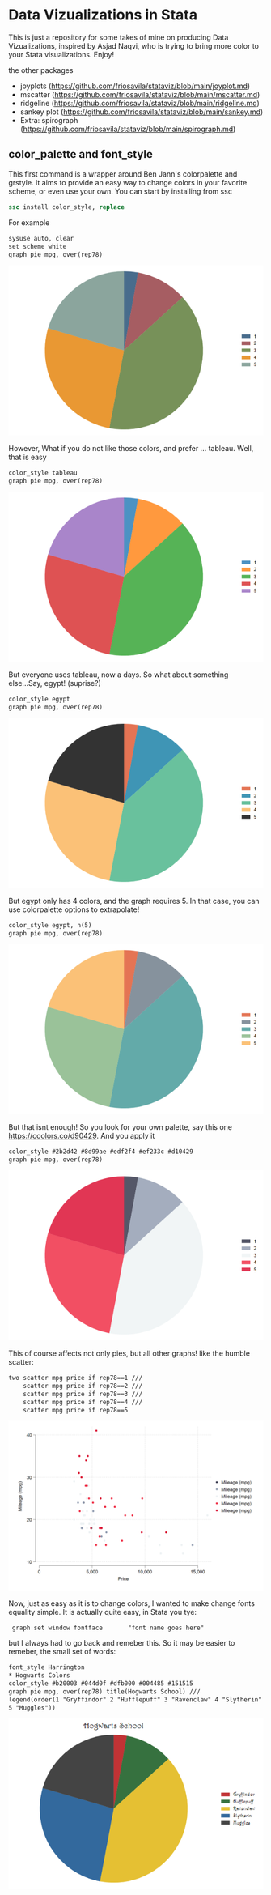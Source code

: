 # Data Vizualizations in Stata
This is just a repository for some takes of mine on producing Data Vizualizations, inspired by Asjad Naqvi, who is trying to bring more color to your Stata visualizations. 
Enjoy!

the other packages
- joyplots (https://github.com/friosavila/stataviz/blob/main/joyplot.md)
- mscatter (https://github.com/friosavila/stataviz/blob/main/mscatter.md)
- ridgeline (https://github.com/friosavila/stataviz/blob/main/ridgeline.md)
- sankey plot (https://github.com/friosavila/stataviz/blob/main/sankey.md)
- Extra: spirograph (https://github.com/friosavila/stataviz/blob/main/spirograph.md)


## color_palette and font_style

This first command is a wrapper around Ben Jann's colorpalette and grstyle. It aims to provide an easy way to change colors in your favorite scheme, or even use your own. You can start by installing from ssc

```stata
ssc install color_style, replace
```


For example

```
sysuse auto, clear
set scheme white
graph pie mpg, over(rep78)
```

![pie_1](./figures/pie_1.png)

However, What if you do not like those colors, and prefer ... tableau.
Well, that is easy

```
color_style tableau
graph pie mpg, over(rep78)
```
![pie_2](./figures/pie_2.png)

But everyone uses tableau, now a days. So what about something else...Say, egypt! (suprise?)

```
color_style egypt
graph pie mpg, over(rep78)
```
![pie_3](./figures/pie_3.png)

But egypt only has 4 colors, and the graph requires 5. In that case, you can use colorpalette options to extrapolate!


```
color_style egypt, n(5) 
graph pie mpg, over(rep78)
```
![pie_4](./figures/pie_4.png)

But that isnt enough! So you look for your own palette, say this one https://coolors.co/d90429. And you apply it

```
color_style #2b2d42 #8d99ae #edf2f4 #ef233c #d10429
graph pie mpg, over(rep78)
```
![pie_5](./figures/pie_5.png)

This of course affects not only pies, but all other graphs! like the humble scatter:

```
two scatter mpg price if rep78==1 ///
    scatter mpg price if rep78==2 ///
    scatter mpg price if rep78==3 ///
    scatter mpg price if rep78==4 ///
    scatter mpg price if rep78==5 
```
![scatter_1](./figures/scatter_1.png)

Now, just as easy as it is to change colors, I wanted to make change fonts equality simple.
It is actually quite easy, in Stata you tye:

```
 graph set window fontface       "font name goes here"
```

but I always had to go back and remeber this. So it may be easier to remeber, the small set of words:


```
font_style Harrington
* Hogwarts Colors
color_style #b20003 #044d0f #dfb000 #004485 #151515
graph pie mpg, over(rep78) title(Hogwarts School) ///
legend(order(1 "Gryffindor" 2 "Hufflepuff" 3 "Ravenclaw" 4 "Slytherin" 5 "Muggles"))
```
![pie_6](./figures/pie_6.png)

